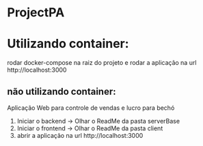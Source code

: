 # ProjectPA

# Utilizando container:

rodar docker-compose na raiz do projeto e rodar a aplicação na url http://localhost:3000

## não utilizando container:

Aplicação Web para controle de vendas e lucro para bechó

1. Iniciar o backend -> Olhar o ReadMe da pasta serverBase
2. Iniciar o frontend -> Olhar o ReadMe da pasta client
3. abrir a aplicação na url http://localhost:3000 
